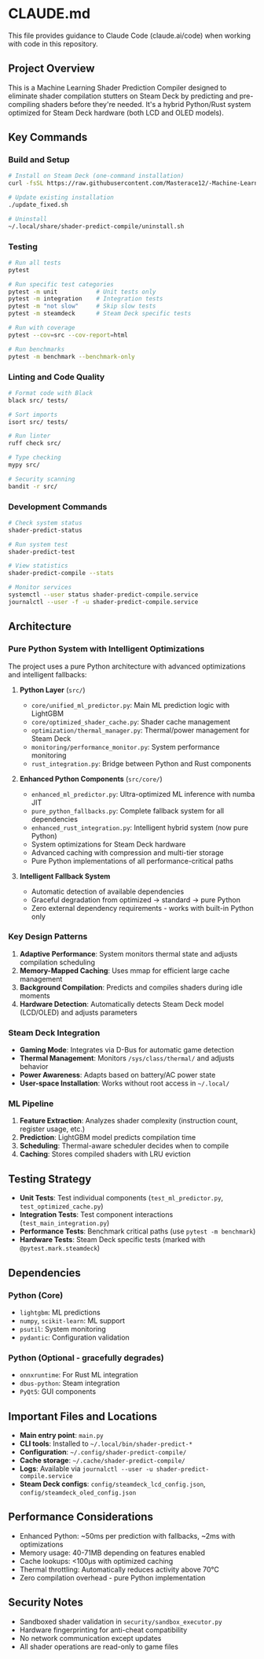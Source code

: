 # CLAUDE.md

This file provides guidance to Claude Code (claude.ai/code) when working with code in this repository.

## Project Overview

This is a Machine Learning Shader Prediction Compiler designed to eliminate shader compilation stutters on Steam Deck by predicting and pre-compiling shaders before they're needed. It's a hybrid Python/Rust system optimized for Steam Deck hardware (both LCD and OLED models).

## Key Commands

### Build and Setup

```bash
# Install on Steam Deck (one-command installation)
curl -fsSL https://raw.githubusercontent.com/Masterace12/-Machine-Learning-Shader-Prediction-Compiler/main/install_fixed.sh | bash -s -- --user-space --enable-autostart

# Update existing installation
./update_fixed.sh

# Uninstall
~/.local/share/shader-predict-compile/uninstall.sh
```

### Testing

```bash
# Run all tests
pytest

# Run specific test categories
pytest -m unit           # Unit tests only
pytest -m integration    # Integration tests
pytest -m "not slow"     # Skip slow tests
pytest -m steamdeck      # Steam Deck specific tests

# Run with coverage
pytest --cov=src --cov-report=html

# Run benchmarks
pytest -m benchmark --benchmark-only
```

### Linting and Code Quality

```bash
# Format code with Black
black src/ tests/

# Sort imports
isort src/ tests/

# Run linter
ruff check src/

# Type checking
mypy src/

# Security scanning
bandit -r src/
```

### Development Commands

```bash
# Check system status
shader-predict-status

# Run system test
shader-predict-test

# View statistics
shader-predict-compile --stats

# Monitor services
systemctl --user status shader-predict-compile.service
journalctl --user -f -u shader-predict-compile.service
```


## Architecture

### Pure Python System with Intelligent Optimizations

The project uses a pure Python architecture with advanced optimizations and intelligent fallbacks:

1. **Python Layer** (`src/`)
   - `core/unified_ml_predictor.py`: Main ML prediction logic with LightGBM
   - `core/optimized_shader_cache.py`: Shader cache management
   - `optimization/thermal_manager.py`: Thermal/power management for Steam Deck
   - `monitoring/performance_monitor.py`: System performance monitoring
   - `rust_integration.py`: Bridge between Python and Rust components

2. **Enhanced Python Components** (`src/core/`)
   - `enhanced_ml_predictor.py`: Ultra-optimized ML inference with numba JIT
   - `pure_python_fallbacks.py`: Complete fallback system for all dependencies
   - `enhanced_rust_integration.py`: Intelligent hybrid system (now pure Python)
   - System optimizations for Steam Deck hardware
   - Advanced caching with compression and multi-tier storage
   - Pure Python implementations of all performance-critical paths

3. **Intelligent Fallback System**
   - Automatic detection of available dependencies
   - Graceful degradation from optimized → standard → pure Python
   - Zero external dependency requirements - works with built-in Python only

### Key Design Patterns

1. **Adaptive Performance**: System monitors thermal state and adjusts compilation scheduling
2. **Memory-Mapped Caching**: Uses mmap for efficient large cache management
3. **Background Compilation**: Predicts and compiles shaders during idle moments
4. **Hardware Detection**: Automatically detects Steam Deck model (LCD/OLED) and adjusts parameters

### Steam Deck Integration

- **Gaming Mode**: Integrates via D-Bus for automatic game detection
- **Thermal Management**: Monitors `/sys/class/thermal/` and adjusts behavior
- **Power Awareness**: Adapts based on battery/AC power state
- **User-space Installation**: Works without root access in `~/.local/`

### ML Pipeline

1. **Feature Extraction**: Analyzes shader complexity (instruction count, register usage, etc.)
2. **Prediction**: LightGBM model predicts compilation time
3. **Scheduling**: Thermal-aware scheduler decides when to compile
4. **Caching**: Stores compiled shaders with LRU eviction

## Testing Strategy

- **Unit Tests**: Test individual components (`test_ml_predictor.py`, `test_optimized_cache.py`)
- **Integration Tests**: Test component interactions (`test_main_integration.py`)
- **Performance Tests**: Benchmark critical paths (use `pytest -m benchmark`)
- **Hardware Tests**: Steam Deck specific tests (marked with `@pytest.mark.steamdeck`)

## Dependencies

### Python (Core)
- `lightgbm`: ML predictions
- `numpy`, `scikit-learn`: ML support
- `psutil`: System monitoring
- `pydantic`: Configuration validation

### Python (Optional - gracefully degrades)
- `onnxruntime`: For Rust ML integration
- `dbus-python`: Steam integration
- `PyQt5`: GUI components


## Important Files and Locations

- **Main entry point**: `main.py`
- **CLI tools**: Installed to `~/.local/bin/shader-predict-*`
- **Configuration**: `~/.config/shader-predict-compile/`
- **Cache storage**: `~/.cache/shader-predict-compile/`
- **Logs**: Available via `journalctl --user -u shader-predict-compile.service`
- **Steam Deck configs**: `config/steamdeck_lcd_config.json`, `config/steamdeck_oled_config.json`

## Performance Considerations

- Enhanced Python: ~50ms per prediction with fallbacks, ~2ms with optimizations
- Memory usage: 40-71MB depending on features enabled
- Cache lookups: <100μs with optimized caching
- Thermal throttling: Automatically reduces activity above 70°C
- Zero compilation overhead - pure Python implementation

## Security Notes

- Sandboxed shader validation in `security/sandbox_executor.py`
- Hardware fingerprinting for anti-cheat compatibility
- No network communication except updates
- All shader operations are read-only to game files